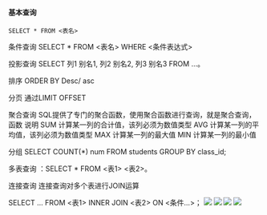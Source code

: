#### 基本查询

```
SELECT * FROM <表名>
```


条件查询
SELECT * FROM <表名> WHERE <条件表达式>

投影查询
SELECT 列1 别名1, 列2 别名2, 列3 别名3 FROM ...。

排序
ORDER BY Desc/ asc


分页
通过LIMIT <M> OFFSET <N>


聚合查询
SQL提供了专门的聚合函数，使用聚合函数进行查询，就是聚合查询，
函数	说明
SUM	计算某一列的合计值，该列必须为数值类型
AVG	计算某一列的平均值，该列必须为数值类型
MAX	计算某一列的最大值
MIN	计算某一列的最小值

分组
SELECT COUNT(*) num FROM students GROUP BY class_id;

多表查询
：SELECT * FROM <表1> <表2>。

连接查询
连接查询对多个表进行JOIN运算

SELECT ... FROM <表1> INNER JOIN <表2> ON <条件...>；
![](https://www.liaoxuefeng.com/files/attachments/1246892164662976/l)
![](https://www.liaoxuefeng.com/files/attachments/1246893588481376/l)
![](https://www.liaoxuefeng.com/files/attachments/1246893609222688/l)
![](https://www.liaoxuefeng.com/files/attachments/1246893632359424/l)
